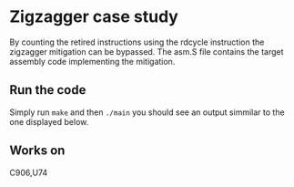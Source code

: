 # Zigzagger case study
By counting the retired instructions using the rdcycle instruction the zigzagger mitigation can be bypassed. 
The asm.S file contains the target assembly code implementing the mitigation. 

## Run the code
Simply run `make` and then `./main` you should see an output simmilar to the one displayed below.

## Works on 
C906,U74